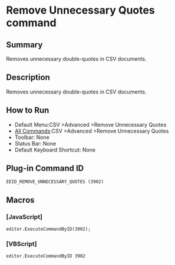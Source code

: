# Remove Unnecessary Quotes command

## Summary

Removes unnecessary double-quotes in CSV documents.

## Description

Removes unnecessary double-quotes in CSV documents.

## How to Run

- Default Menu:CSV \>Advanced \>Remove Unnecessary Quotes
- [All Commands](../tools/all_commands):CSV \>Advanced \>Remove Unnecessary Quotes
- Toolbar: None
- Status Bar: None
- Default Keyboard Shortcut: None

## Plug-in Command ID

```
EEID_REMOVE_UNNECESSARY_QUOTES (3902)```

## Macros

### \[JavaScript\]

```
editor.ExecuteCommandByID(3902);
```

### \[VBScript\]

```
editor.ExecuteCommandByID 3902
```
